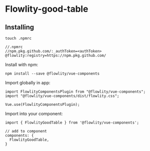 # Flowlity-good-table

## Installing
```
touch .npmrc

//.npmrc
//npm.pkg.github.com/:_authToken=<authToken>
@flowlity:registry=https://npm.pkg.github.com/
```

Install with npm:

```
npm install --save @flowlity/vue-components
```

Import globally in app:
```
import FlowlityComponentsPlugin from "@flowlity/vue-components";
import "@flowlity/vue-components/dist/flowlity.css";

Vue.use(FlowlityComponentsPlugin);
```

Import into your component:
```
import { FlowlityGoodTable } from '@flowlity/vue-components';

// add to component
components: {
  FlowlityGoodTable,
}
```